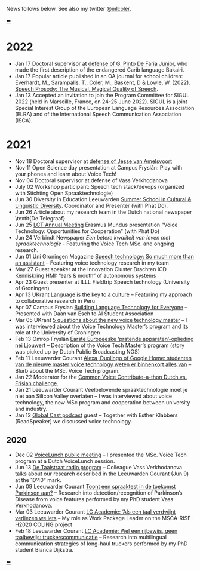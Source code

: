 News follows below. See also my twitter [@mlcoler](https://twitter.com/mlcoler).

[⬅️](https://mattcoler.github.io/)

# 2022
- Jan 17  Doctoral supervisor at [defense of G. Pinto De Faria Junior](https://vu.nl/nl/agenda/2022/promotie-g-pinto-de-faria-junior), who made the first description of the endangered Carib language Bakairi. 
- Jan 17 Popular article published in an OA journal for school children: Everhardt, M., Sarampalis, T., Coler, M., Baskent, D & Lowie, W. (2022). [Speech Prosody: The Musical, Magical Quality of Speech](https://kids.frontiersin.org/articles/10.3389/frym.2021.698575).
- Jan 13 Accepted an invitation to join the Program Committee for SIGUL 2022 (held in Marseille, France, on 24-25 June 2022). SIGUL is a joint Special Interest Group of the European Language Resources Association (ELRA) and of the International Speech Communication Association (ISCA).

# 2021
- Nov 18 Doctoral supervisor at [defense of Jesse van Amelsvoort](https://www.oslit.nl/jesse-van-amelsvoort-minorities-migration-mediation-expressing-sense-of-belonging-in-multilingual-europe/)
- Nov 11 Open Science day presentation at Campus Fryslân: Play with your phones and learn about Voice Tech!
- Nov 04 Doctoral supervisor at defense of Vass Verkhodanova
- July 02 Workshop participant: Speech tech stack/devops (organized with Stichting Open Spraaktechnologie)
- Jun 30 Diversity in Education Leeuwarden [Summer School in Cultural \& Linguistic Diversity](https://www.rug.nl/education/summer-winter-schools/cultural-linguistic-diversity/diversity-in-education-final-programme2021.pdf). Coordinator and Presenter (with Phat Do).
- Jun 26 Article about my research team in the Dutch national newspaper \textit{De Telegraaf}.
- Jun 25 [LCT Annual Meeting](https://lct-master.org/contents_2014/annualMeeting2021.php}) Erasmus Mundus presentation “Voice Technology: Opportunities for Cooperation” (with Phat Do)
- Jun 24 Verbindt Newspaper _Een betere kwaliteit van leven met spraaktechnologie_ - Featuring the Voice Tech MSc.  and ongoing research.
- Jun 01 Uni Groningen Magazine [Speech technology: So much more than an assistant](https://www.google.com/url?q=https%3A%2F%2Fwww.rug.nl%2Fnews%2F2021%2F06%2Fspraaktechnologie-zoveel-meer-dan-een-voice-assistant&sa=D&sntz=1&usg=AFQjCNHwKsQykLK5oyrsYYQUABc-n5zEQg) – Featuring voice technology research in my team
- May 27 Guest speaker at the Innovation Cluster Drachten ICD Kenniskring HMI: “ears \& mouth” of autonomous systems
- Apr 23 Guest presenter at ILLL Fieldtrip Speech technology (University of Groningen)
- Apr 13 UKrant [Language is the key to a culture](https://ukrant.nl/magazine/language-is-the-key-to-a-culture/?lang=en) – Featuring my approach to collaborative research in Peru
- Apr 07 Campus Fryslan [Building Language Technology for Everyone](https://m.facebook.com/events/online/event-building-language-technology-for-everyone/181682710288847/) – Presented with Daan van Esch to AI Student Association
- Mar 05 UKrant [5 questions about the new voice technology master](https://ukrant.nl/there-are-tons-of-social-challenges-that-voice-technology-can-tackle/?lang=en) – I was interviewed about the Voice Technology Master’s program and its role at the University of Groningen
- Feb 13 Omrop Fryslân [Earste Europeeske ‘pratende apparaten’-oplieding nei Ljouwert](https://nos.nl/regio/friesland/artikel/98299-eerste-europese-pratende-apparaten-opleiding-naar-leeuwarden) – Description of the Voice Tech Master’s program (story was picked up by Dutch Public Broadcasting NOS)
- Feb 11 Leeuwarder Courant [Alexa, Duolingo of Google Home: studenten van de nieuwe master voice technology weten er binnenkort alles van](https://lc.nl/friesland/leeuwarden/Alexa-Duolingo-of-Google-Home-studenten-van-de-nieuwe-master-voice-technology-weten-er-binnenkort-alles-van-26498916.html) – Blurb about the MSc. Voice Tech program.
- Jan 22 Moderator for the [Common Voice Contribute-a-thon Dutch vs. Frisian challenge](https://foundation.mozilla.org/de/blog/8-day-dutch-and-frisian-common-voice-contribute-thon/).
- Jan 21 Leeuwarder Courant Veelbelovende spraaktechnologie moet je niet aan Silicon Valley overlaten – I was interviewed about voice technology, the new MSc program and cooperation between university and industry.
- Jan 12 [Global Cast podcast](https://podcasts.apple.com/us/podcast/campus-frysl%C3%A2n-globalcast/id1518619438?uo=4) guest – Together with Esther Klabbers (ReadSpeaker) we discussed voice technology.


## 2020
- Dec 02 [VoiceLunch public meeting](https://twitter.com/Dutchcowboy/status/1333688935902556161?s=20) – I presented the  MSc. Voice Tech program at a Dutch VoiceLunch session.
- Jun 13 [De Taalstraat radio program](https://www.nporadio1.nl/fragmenten/de-taalstaat/49dab5f5-fcc4-49cc-80d2-e48e95f559e1/2020-06-13-het-taalloket-doe-je-een-mondkapje-om-aan-of-op) – Colleague Vass Verkhodanova talks about our research described in the Leeuwarden Courant (Jun 9) at the 10’40” mark.
- Jun 09 Leeuwarder Courant [Toont een spraaktest in de toekomst Parkinson aan?](https://lc.nl/friesland/Toont-een-spraaktest-in-de-toekomst-Parkinson-aan-25737812.html) – Research into detection/recognition of Parkinson’s Disease from voice features performed by my PhD student Vass Verkhodanova.
- Mar 03 Leeuwarder Courant [LC Academie: ‘Als een taal verdwijnt verliezen we iets](https://lc.nl/friesland/LC-Academie-Als-een-taal-verdwijnt-verliezen-we-iets-25413607.html) – My role as Work Package Leader on the MSCA-RISE-H2020 COLING project
- Feb 18 Leeuwarder Courant  [LC Academie: Wel een rijbewijs, geen taalbewijs: truckerscommunicatie](https://lc.nl/friesland/LC-Academie-Wel-een-rijbewijs-geen-taalbewijs-truckerscommunicatie-25364088.html) – Research into multilingual communication strategies of long-haul truckers performed by my PhD student Bianca Dijkstra.

[⬅️](https://mattcoler.github.io/)
